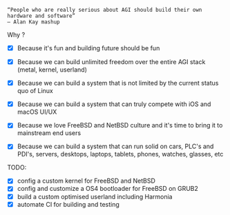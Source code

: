 ```
“People who are really serious about AGI should build their own hardware and software”
― Alan Kay mashup
```

Why ?

- [x] Because it's fun and building future should be fun
- [x] Because we can build unlimited freedom over the entire AGI stack (metal, kernel, userland)
- [x] Because we can build a system that is not limited by the current status quo of Linux
- [x] Because we can build a system that can truly compete with iOS and macOS UI/UX
- [x] Because we love FreeBSD and NetBSD culture and it's time to bring it to mainstream end users
- [x] Because we can build a system that can run solid on cars, PLC's and PDI's, servers, desktops, laptops, tablets, phones, watches, glasses, etc


TODO:

- [x] config a custom kernel for FreeBSD and NetBSD
- [x] config and customize a OS4 bootloader for FreeBSD on GRUB2
- [x] build a custom optimised userland including Harmonia
- [x] automate CI for building and testing
